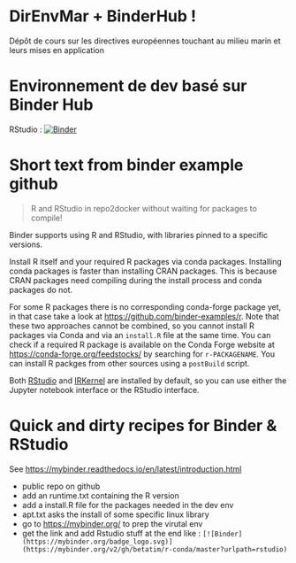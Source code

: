 # DirEnvMar + BinderHub !

Dépôt de cours sur les directives européennes touchant au milieu marin et leurs mises en application

# Environnement de dev basé sur Binder Hub

RStudio : [![Binder](https://mybinder.org/badge_logo.svg)](https://mybinder.org/v2/gh/ldbk/DirEnvMarBinder/master?urlpath=rstudio)


# Short text from binder example github 

> R and RStudio in repo2docker without waiting for packages to compile!


Binder supports using R and RStudio, with libraries pinned to a specific versions.

Install R itself and your required R packages via conda packages. Installing conda packages is faster than
installing CRAN packages. This is because CRAN packages need compiling during the install process and conda
packages do not.

For some R packages there is no corresponding conda-forge package yet, in that case take a look at https://github.com/binder-examples/r. Note that these two approaches cannot be combined, so you cannot install R packages via Conda and via an `install.R` file at the same time. You can check if a required R package is available on the Conda Forge website at https://conda-forge.org/feedstocks/ by searching for `r-PACKAGENAME`. You can install R packges from other sources using a `postBuild` script.

Both [RStudio](https://www.rstudio.com/) and [IRKernel](https://irkernel.github.io/)
are installed by default, so you can use either the Jupyter notebook interface or
the RStudio interface.

# Quick and dirty recipes for Binder & RStudio

See <https://mybinder.readthedocs.io/en/latest/introduction.html>

- public repo on github
- add an runtime.txt containing the R version
- add a install.R file for the packages needed in the dev env
- apt.txt asks the install of some specific linux library
- go to <https://mybinder.org/> to prep the virutal env
- get the link and add Rstudio stuff at the end like : 
`[![Binder](https://mybinder.org/badge_logo.svg)](https://mybinder.org/v2/gh/betatim/r-conda/master?urlpath=rstudio)`
